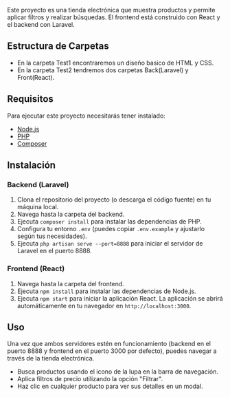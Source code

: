 Este proyecto es una tienda electrónica que muestra productos y permite aplicar filtros y realizar búsquedas. El frontend está construido con React y el backend con Laravel.
## Estructura de Carpetas

- En la carpeta Test1 encontraremos un diseño basico de HTML y CSS.
- En la carpeta Test2 tendremos dos carpetas Back(Laravel) y Front(React).

## Requisitos

Para ejecutar este proyecto necesitarás tener instalado:

- [Node.js](https://nodejs.org/)
- [PHP](https://www.php.net/)
- [Composer](https://getcomposer.org/)

## Instalación

### Backend (Laravel)

1. Clona el repositorio del proyecto (o descarga el código fuente) en tu máquina local.
2. Navega hasta la carpeta del backend.
3. Ejecuta `composer install` para instalar las dependencias de PHP.
4. Configura tu entorno `.env` (puedes copiar `.env.example` y ajustarlo según tus necesidades).
5. Ejecuta `php artisan serve --port=8888` para iniciar el servidor de Laravel en el puerto 8888.

### Frontend (React)

1. Navega hasta la carpeta del frontend.
2. Ejecuta `npm install` para instalar las dependencias de Node.js.
3. Ejecuta `npm start` para iniciar la aplicación React. La aplicación se abrirá automáticamente en tu navegador en `http://localhost:3000`.

## Uso

Una vez que ambos servidores estén en funcionamiento (backend en el puerto 8888 y frontend en el puerto 3000 por defecto), puedes navegar a través de la tienda electrónica.

- Busca productos usando el icono de la lupa en la barra de navegación.
- Aplica filtros de precio utilizando la opción "Filtrar".
- Haz clic en cualquier producto para ver sus detalles en un modal.
